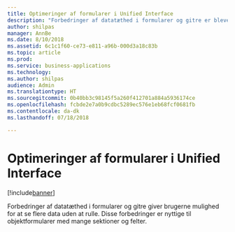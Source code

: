 ```yaml
---
title: Optimeringer af formularer i Unified Interface
description: "Forbedringer af datatæthed i formularer og gitre er blevet tilføjet"
author: shilpas
manager: AnnBe
ms.date: 8/10/2018
ms.assetid: 6c1c1f60-ce73-e811-a96b-000d3a18c83b
ms.topic: article
ms.prod: 
ms.service: business-applications
ms.technology: 
ms.author: shilpas
audience: Admin
ms.translationtype: HT
ms.sourcegitcommit: 0b40bb3c98145f5a260f412701a884a5936174ce
ms.openlocfilehash: fcbde2e7a0b9cdbc5289ec576e1eb68fcf0681fb
ms.contentlocale: da-dk
ms.lasthandoff: 07/18/2018

---
```

# <a name="unified-interface-form-optimizations"></a>Optimeringer af formularer i Unified Interface


[!include[banner](../../includes/banner.md)]

Forbedringer af datatæthed i formularer og gitre giver brugerne mulighed for at se flere data uden at rulle. Disse forbedringer er nyttige til objektformularer med mange sektioner og felter.

